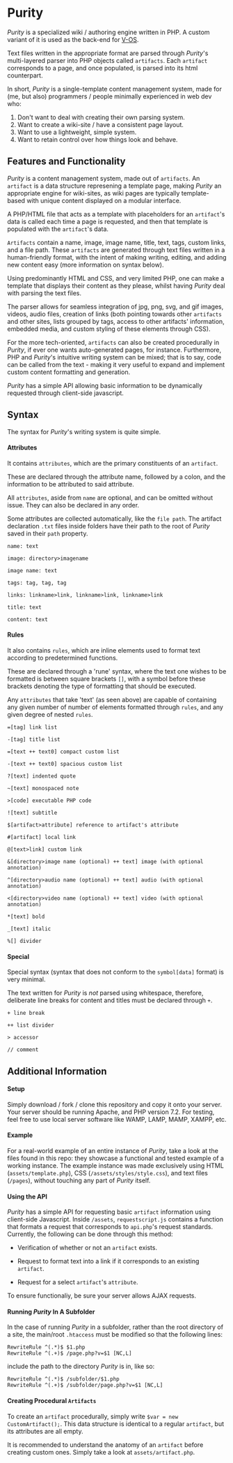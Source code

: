 # Purity

_Purity_ is a specialized wiki / authoring engine written in PHP. A custom variant of it is used as the back-end for [V-OS](http://v-os.ca).

Text files written in the appropriate format are parsed through _Purity_'s multi-layered parser into PHP objects called `artifacts`. Each `artifact` corresponds to a page, and once populated, is parsed into its html counterpart.

In short, _Purity_ is a single-template content management system, made for (me, but also) programmers / people minimally experienced in web dev who:
1. Don't want to deal with creating their own parsing system.
2. Want to create a wiki-site / have a consistent page layout.
3. Want to use a lightweight, simple system.
4. Want to retain control over how things look and behave.

## Features and Functionality

_Purity_ is a content management system, made out of `artifacts`. An `artifact` is a data structure represening a template page, making _Purity_ an appropriate engine for wiki-sites, as wiki pages are typically template-based with unique content displayed on a modular interface.

A PHP/HTML file that acts as a template with placeholders for an `artifact`'s data is called each time a page is requested, and then that template is populated with the `artifact`'s data.

`Artifacts` contain a name, image, image name, title, text, tags, custom links, and a file path. These `artifacts` are generated through text files written in a human-friendly format, with the intent of making writing, editing, and adding new content easy (more information on syntax below).

Using predominantly HTML and CSS, and very limited PHP, one can make a template that displays their content as they please, whilst having _Purity_ deal with parsing the text files.

The parser allows for seamless integration of jpg, png, svg, and gif images, videos, audio files, creation of links (both pointing towards other `artifacts` and other sites, lists grouped by tags, access to other artifacts' information, embedded media, and custom styling of these elements through CSS).

For the more tech-oriented, `artifacts` can also be created procedurally in _Purity_, if ever one wants auto-generated pages, for instance. Furthermore, PHP and _Purity_'s intuitive writing system can be mixed; that is to say, code can be called from the text - making it very useful to expand and implement custom content formatting and generation.

_Purity_ has a simple API allowing basic information to be dynamically requested through client-side javascript.

## Syntax

The syntax for _Purity_'s writing system is quite simple.

#### Attributes

It contains `attributes`, which are the primary constituents of an `artifact`.

These are declared through the attribute name, followed by a colon, and the information to be attributed to said attribute.

All `attributes`, aside from `name` are optional, and can be omitted without issue. They can also be declared in any order.

Some attributes are collected automatically, like the `file path`. The artifact declaration `.txt` files inside folders have their path to the root of _Purity_ saved in their `path` property.

```
name: text

image: directory>imagename

image name: text

tags: tag, tag, tag

links: linkname>link, linkname>link, linkname>link

title: text

content: text
```

#### Rules

It also contains `rules`, which are inline elements used to format text according to predetermined functions.

These are declared through a 'rune' syntax, where the text one wishes to be formatted is between square brackets `[]`, with a symbol before these brackets denoting the type of formatting that should be executed.

Any `attributes` that take 'text' (as seen above) are capable of containing any given number of number of elements formatted through `rules`, and any given degree of nested `rules`.

```
=[tag] link list

-[tag] title list

=[text ++ text0] compact custom list

-[text ++ text0] spacious custom list

?[text] indented quote

~[text] monospaced note

>[code] executable PHP code

![text] subtitle

$[artifact>attribute] reference to artifact's attribute

#[artifact] local link

@[text>link] custom link

&[directory>image name (optional) ++ text] image (with optional annotation)

^[directory>audio name (optional) ++ text] audio (with optional annotation)

<[directory>video name (optional) ++ text] video (with optional annotation)

*[text] bold

_[text] italic

%[] divider
```

#### Special

Special syntax (syntax that does not conform to the `symbol[data]` format) is very minimal.

The text written for _Purity_  is _not_ parsed using whitespace, therefore, deliberate line breaks for content and titles must be declared through `+`.

`+ line break`

`++ list divider`

`> accessor`

`// comment`

## Additional Information

#### Setup

Simply download / fork / clone this repository and copy it onto your server. Your server should be running Apache, and PHP version 7.2. For testing, feel free to use local server software like WAMP, LAMP, MAMP, XAMPP, etc.

#### Example

For a real-world example of an entire instance of _Purity_, take a look at the files found in this repo: they showcase a functional and tested example of a working instance. The example instance was made exclusively using HTML (`assets/template.php`), CSS (`/assets/styles/style.css`), and text files (`/pages`), without touching any part of _Purity_ itself.

#### Using the API

_Purity_ has a simple API for requesting basic `artifact` information using client-side Javascript. Inside `/assets`, `requestscript.js` contains a function that formats a request that corresponds to `api.php`'s request standards. Currently, the following can be done through this method:

- Verification of whether or not an `artifact` exists.

- Request to format text into a link if it corresponds to an existing `artifact`.

- Request for a select `artifact`'s `attribute`.

To ensure functionaliy, be sure your server allows AJAX requests.

#### Running _Purity_ In A Subfolder

In the case of running _Purity_ in a subfolder, rather than the root directory of a site, the main/root `.htaccess` must be modified so that the following lines:

```
RewriteRule ^(.*)$ $1.php
RewriteRule ^(.+)$ /page.php?v=$1 [NC,L]
```

include the path to the directory _Purity_ is in, like so:

```
RewriteRule ^(.*)$ /subfolder/$1.php
RewriteRule ^(.+)$ /subfolder/page.php?v=$1 [NC,L]
```

#### Creating Procedural `Artifacts`

To create an `artifact` procedurally, simply write `$var = new CustomArtifact();`. This data structure is identical to a regular `artifact`, but its attributes are all empty.

It is recommended to understand the anatomy of an `artifact` before creating custom ones. Simply take a look at `assets/artifact.php`.